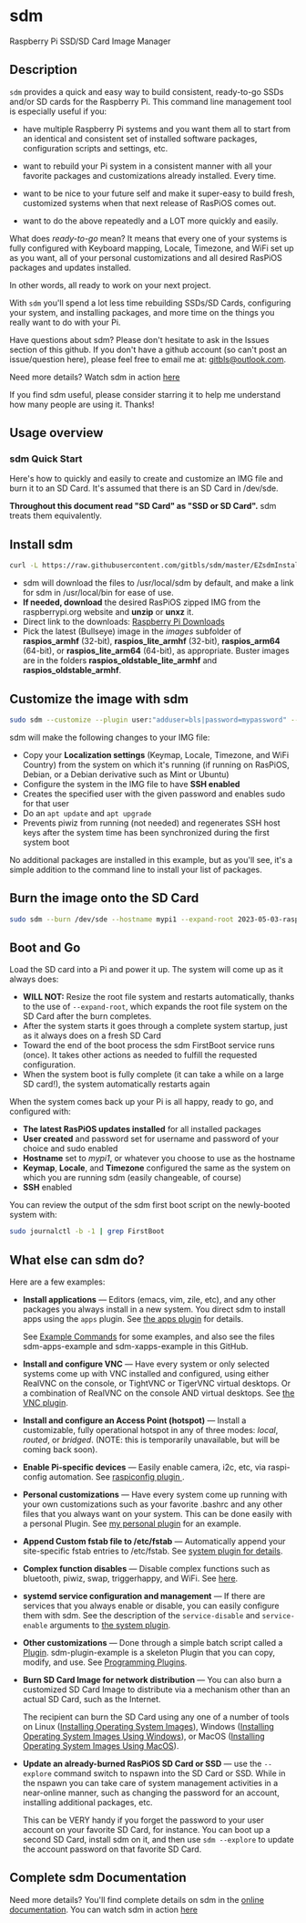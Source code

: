 # sdm
Raspberry Pi SSD/SD Card Image Manager

## Description

`sdm` provides a quick and easy way to build consistent, ready-to-go SSDs and/or SD cards for the Raspberry Pi. This command line management tool is especially useful if you:

* have multiple Raspberry Pi systems and you want them all to start from an identical and consistent set of installed software packages, configuration scripts and settings, etc.

* want to rebuild your Pi system in a consistent manner with all your favorite packages and customizations already installed. Every time.

* want to be nice to your future self and make it super-easy to build fresh, customized systems when that next release of RasPiOS comes out.

* want to do the above repeatedly and a LOT more quickly and easily.

What does *ready-to-go* mean? It means that every one of your systems is fully configured with Keyboard mapping, Locale, Timezone, and WiFi set up as you want, all of your personal customizations and all desired RasPiOS packages and updates installed.

In other words, all ready to work on your next project.

With `sdm` you'll spend a lot less time rebuilding SSDs/SD Cards, configuring your system, and installing packages, and more time on the things you really want to do with your Pi.

Have questions about sdm? Please don't hesitate to ask in the Issues section of this github. If you don't have a github account (so can't post an issue/question here), please feel free to email me at: [gitbls@outlook.com](mailto:gitbls@outlook.com).

Need more details? Watch sdm in action [here](https://youtu.be/CpntmXK2wpA)

If you find sdm useful, please consider starring it to help me understand how many people are using it. Thanks!

## Usage overview

### sdm Quick Start

Here's how to quickly and easily to create and customize an IMG file and burn it to an SD Card. It's assumed that there is an SD Card in /dev/sde.

**Throughout this document read "SD Card" as "SSD or SD Card".** sdm treats them equivalently.

## Install sdm
```sh
curl -L https://raw.githubusercontent.com/gitbls/sdm/master/EZsdmInstaller | bash
```

* sdm will download the files to /usr/local/sdm by default, and make a link for sdm in /usr/local/bin for ease of use.
* **If needed, download** the desired RasPiOS zipped IMG from the raspberrypi.org website and **unzip** or **unxz** it.
* Direct link to the downloads: [Raspberry Pi Downloads](https://downloads.raspberrypi.org//?C=M;O=D)
* Pick the latest (Bullseye) image in the *images* subfolder of **raspios_armhf** (32-bit), **raspios_lite_armhf** (32-bit), **raspios_arm64** (64-bit), or **raspios_lite_arm64** (64-bit), as appropriate. Buster images are in the folders **raspios_oldstable_lite_armhf** and **raspios_oldstable_armhf**.

## Customize the image with sdm
```sh
sudo sdm --customize --plugin user:"adduser=bls|password=mypassword" --plugin L10n:host --plugin disables:piwiz --regen-ssh-host-keys --restart 2023-05-03-raspios-bullseye-arm64.img
```

sdm will make the following changes to your IMG file:
* Copy your **Localization settings** (Keymap, Locale, Timezone, and WiFi Country) from the system on which it's running (if running on RasPiOS, Debian, or a Debian derivative such as Mint or Ubuntu)
* Configure the system in the IMG file to have **SSH enabled**
* Creates the specified user with the given password and enables sudo for that user
* Do an `apt update` and `apt upgrade`
* Prevents piwiz from running (not needed) and regenerates SSH host keys after the system time has been synchronized during the first system boot

No additional packages are installed in this example, but as you'll see, it's a simple addition to the command line to install your list of packages.

## Burn the image onto the SD Card
```sh
sudo sdm --burn /dev/sde --hostname mypi1 --expand-root 2023-05-03-raspios-bullseye-arm64.img
```

## Boot and Go

Load the SD card into a Pi and power it up. The system will come up as it always does:

* **WILL NOT:** Resize the root file system and restarts automatically, thanks to the use of `--expand-root`, which expands the root file system on the SD Card after the burn completes.
* After the system starts it goes through a complete system startup, just as it always does on a fresh SD Card
* Toward the end of the boot process the sdm FirstBoot service runs (once). It takes other actions as needed to fulfill the requested configuration.
* When the system boot is fully complete (it can take a while on a large SD card!), the system automatically restarts again

When the system comes back up your Pi is all happy, ready to go, and configured with:

* **The latest RasPiOS updates installed** for all installed packages
* **User created** and password set for username and password of your choice and sudo enabled
* **Hostname** set to *mypi1*, or whatever you choose to use as the hostname
* **Keymap**, **Locale**, and **Timezone** configured the same as the system on which you are running sdm (easily changeable, of course)
* **SSH** enabled

You can review the output of the sdm first boot script on the newly-booted system with:
```sh
sudo journalctl -b -1 | grep FirstBoot
```

## What else can sdm do?

Here are a few examples:

* **Install applications**  &mdash; Editors (emacs, vim, zile, etc), and any other packages you always install in a new system. You direct sdm to install apps using the `apps` plugin. See <a href="Docs/Plugins.md#apps">the apps plugin</a> for details.

    See <a href="Docs/Example-Commands.md">Example Commands</a> for some examples, and also see the files sdm-apps-example and sdm-xapps-example in this GitHub.

* **Install and configure VNC** &mdash; Have every system or only selected systems come up with VNC installed and configured, using either RealVNC on the console, or TightVNC or TigerVNC virtual desktops. Or a combination of RealVNC on the console AND virtual desktops. See <a href="Docs/Plugins.md#vnc">the VNC plugin</a>.

* **Install and configure an Access Point (hotspot)** &mdash; Install a customizable, fully operational hotspot in any of three modes: *local*, *routed*, or *bridged*. (NOTE: this is temporarily unavailable, but will be coming back soon).

* **Enable Pi-specific devices** &mdash; Easily enable camera, i2c, etc, via raspi-config automation. See <a href="Docs/Plugins.md#raspiconfig">raspiconfig plugin </a>.

* **Personal customizations** &mdash; Have every system come up running with your own customizations such as your favorite .bashrc and any other files that you always want on your system. This can be done easily with a personal Plugin. See <a href="Docs/Example-Plugin.md">my personal plugin</a> for an example.

* **Append Custom fstab file to /etc/fstab** &mdash; Automatically append your site-specific fstab entries to /etc/fstab. See <a href="Docs/Plugins.md#system">system plugin for details</a>.

* **Complex function disables** &mdash; Disable complex functions such as bluetooth, piwiz, swap, triggerhappy, and WiFi. See <a href="Docs/Plugins.md#disables">here</a>.
* **systemd service configuration and management** &mdash; If there are services that you always enable or disable, you can easily configure them with sdm. See the description of the `service-disable` and `service-enable` arguments to <a href="Docs/Plugins.md#system">the system plugin</a>.

* **Other customizations** &mdash; Done through a simple batch script called a <a href="Docs/Plugins.md">Plugin</a>. sdm-plugin-example is a skeleton Plugin that you can copy, modify, and use. See <a href="Docs/Programming-Plugins-and-Custom-Phase-Scripts.md">Programming Plugins</a>.

* **Burn SD Card Image for network distribution** &mdash; You can also burn a customized SD Card Image to distribute via a mechanism other than an actual SD Card, such as the Internet.

    The recipient can burn the SD Card using any one of a number of tools on Linux ([Installing Operating System Images](https://www.raspberrypi.org/documentation/installation/installing-images/)), Windows ([Installing Operating System Images Using Windows](https://www.raspberrypi.org/documentation/installation/installing-images/windows.md)), or MacOS ([Installing Operating System Images Using MacOS](https://www.raspberrypi.org/documentation/installation/installing-images/mac.md)).

* **Update an already-burned RasPiOS SD Card or SSD** &mdash; use the `--explore` command switch to nspawn into the SD Card or SSD. While in the nspawn you can take care of system management activities in a near-online manner, such as changing the password for an account, installing additional packages, etc.

    This can be VERY handy if you forget the password to your user account on your favorite SD Card, for instance. You can boot up a second SD Card, install sdm on it, and then use `sdm --explore` to update the account password on that favorite SD Card.

## Complete sdm Documentation

Need more details? You'll find complete details on sdm in the <a href="Docs/Index.md">online documentation</a>. You can watch sdm in action <a href="https://youtu.be/CpntmXK2wpA">here</a>
